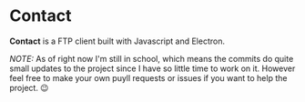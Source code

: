 # Contact

**Contact** is a FTP client built with Javascript and Electron.

*NOTE:* As of right now I'm still in school, which means the commits do quite small updates to the project since I have so little time to work on it. However feel free to make your own puyll requests or issues if you want to help the project. 😉
